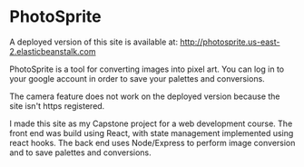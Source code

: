 # PhotoSprite

A deployed version of this site is available at: 
http://photosprite.us-east-2.elasticbeanstalk.com

PhotoSprite is a tool for converting images into pixel art.  You can log in to your google account in order to
save your palettes and conversions.

The camera feature does not work on the deployed version because the site isn't https registered.

I made this site as my Capstone project for a web development course.  The front end was build using React, with
state management implemented using react hooks.  The back end uses Node/Express to perform image conversion and to
save palettes and conversions.


